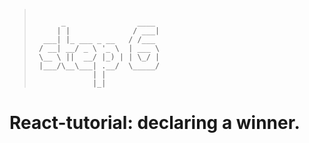 > ```
>
>       _                ____ 
>      | |              / ___|
>   ___| |_ ___ _ __   / /___ 
>  / __| __/ _ \ '_ \  | ___ \
>  \__ \ ||  __/ |_) | | \_/ |
>  |___/\__\___| .__/  \_____/
>              | |            
>              |_|       
>
> ```


# React-tutorial: declaring a winner.
